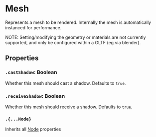 # Mesh

Represents a mesh to be rendered. 
Internally the mesh is automatically instanced for performance.

NOTE: Setting/modifying the geometry or materials are not currently supported, and only be configured within a GLTF (eg via blender).

## Properties

### `.castShadow`: Boolean

Whether this mesh should cast a shadow. Defaults to `true`.

### `.receiveShadow`: Boolean

Whether this mesh should receive a shadow. Defaults to `true`.

### `.{...Node}`

Inherits all [Node](/docs/scripting/nodes/Node.md) properties

